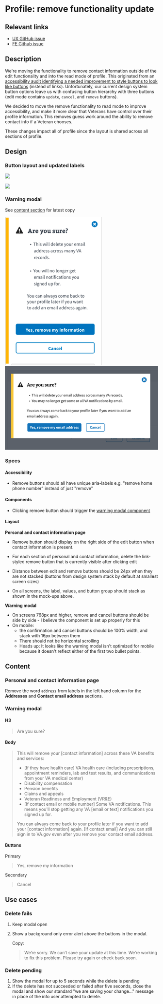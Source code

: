 # Profile: remove functionality update

## Relevant links

- [UX GitHub issue](https://app.zenhub.com/workspaces/vft-59c95ae5fda7577a9b3184f8/issues/department-of-veterans-affairs/va.gov-team/23665)
- [FE Github issue](https://github.com/department-of-veterans-affairs/va.gov-team/issues/27169)

## Description

We're moving the functionality to remove contact information outside of the edit functionality and into the read mode of profile. This originated from an [accessibility audit identifying a needed improvement to style buttons to look like buttons](https://github.com/department-of-veterans-affairs/va.gov-team/issues/19562) (instead of links).  Unfortunately, our current design system button options leave us with confusing button hierarchy with three buttons (edit mode contains `update`, `cancel`, and `remove` buttons). 

We decided to move the remove functionality to read mode to improve accessibility, and make it more clear that Veterans have control over their profile information.  This removes guess work around the ability to remove contact info if a Veteran chooses.

These changes impact all of profile since the layout is shared across all sections of profile.  



## Design 

### Button layout and updated labels

<img src="https://github.com/department-of-veterans-affairs/va.gov-team/blob/master/products/identity-personalization/profile/images/profile-mobile-remove-button-update.png" width="320" />

![](https://github.com/department-of-veterans-affairs/va.gov-team/blob/master/products/identity-personalization/profile/images/profile-desktop-remove-button-update.png)

### Warning modal

See [content section](https://github.com/department-of-veterans-affairs/va.gov-team/blob/master/products/identity-personalization/profile/maintenance/front-end/remove-info-specs.md#content) for latest copy

<img src="https://github.com/department-of-veterans-affairs/va.gov-team/blob/master/products/identity-personalization/profile/images/mobile-warning-modal.png" width="320" />

<img src="https://github.com/department-of-veterans-affairs/va.gov-team/blob/master/products/identity-personalization/profile/images/desktop-warning-modal.png" />



### Specs

#### Accessibility

- Remove buttons should all have unique aria-labels e.g. "remove home phone number" instead of just "remove"

#### Components

- Clicking remove button should trigger the [warning modal component](https://design.va.gov/storybook/?path=/docs/components-modal--default#warning) 

#### Layout 

**Personal and contact information page**

- Remove button should display on the right side of the edit button when contact information is present.

- For each section of personal and contact information, delete the link-styled remove button that is currently visible after clicking edit 

- Distance between edit and remove buttons should be 24px when they are not stacked (buttons from design system stack by default at smallest screen sizes)

- On all screens, the label, values, and button group should stack as shown in the mock-ups above.  

  

**Warning modal**

- On screens 768px and higher, remove and cancel buttons should be side by side - I believe the component is set up properly for this
- On mobile:
  - the confirmation and cancel buttons should be 100% width, and stack with 16px between them
  - There should not be horizontal scrolling
  - Heads up: It looks like the warning modal isn't optimized for mobile because it doesn't reflect either of the first two bullet points.

## Content

### Personal and contact information page

Remove the word `address` from labels in the left hand column for the **Addresses** and **Contact email address** sections. 

### Warning modal

#### H3

> Are you sure?

#### Body

> This will remove your [contact information] across these VA benefits and services:
>
> - [If they have health care] VA health care (including prescriptions, appointment reminders, lab and test results, and communications from your VA medical center)
> - Disability compensation
> - Pension benefits
> - Claims and appeals
> - Veteran Readiness and Employment (VR&E)
> - [If contact email or mobile number] Some VA notifications. This means you'll stop getting any VA [email or text] notifications you signed up for.
>
> You can always come back to your profile later if you want to add your [contact information] again. [If contact email] And you can still sign in to VA.gov even after you remove your contact email address.
>
> 

#### Buttons

Primary

> Yes, remove my information

Secondary

> Cancel

## Use cases

### Delete fails 

1. Keep modal open

2. Show a background only error alert above the buttons in the modal.

   Copy:

   > We’re sorry. We can’t save your update at this time. We’re working to fix this problem. Please try again or check back soon.

### Delete pending

1. Show the modal for up to 5 seconds while the delete is pending
2. If the delete has not succeeded or failed after five seconds, close the modal and show our standard "we are saving your change..." message in place of the info user attempted to delete.

